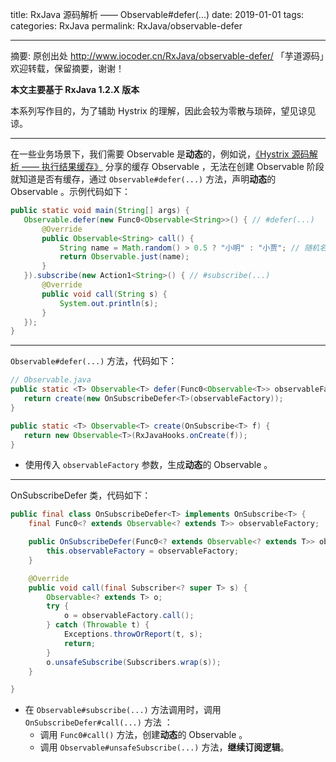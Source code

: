 title: RxJava 源码解析 —— Observable#defer(...)
date: 2019-01-01
tags:
categories: RxJava
permalink: RxJava/observable-defer

-------

摘要: 原创出处 http://www.iocoder.cn/RxJava/observable-defer/ 「芋道源码」欢迎转载，保留摘要，谢谢！

**本文主要基于 RxJava 1.2.X 版本**  

本系列写作目的，为了辅助 Hystrix 的理解，因此会较为零散与琐碎，望见谅见谅。

-------

在一些业务场景下，我们需要 Observable 是**动态**的，例如说，[《Hystrix 源码解析 —— 执行结果缓存》](http://www.iocoder.cn/Hystrix/command-execute-result-cache/?self) 分享的缓存 Observable ，无法在创建 Observable 阶段就知道是否有缓存，通过 `Observable#defer(...)` 方法，声明**动态**的 Observable 。示例代码如下：

```Java
public static void main(String[] args) {
   Observable.defer(new Func0<Observable<String>>() { // #defer(...)
       @Override
       public Observable<String> call() {
           String name = Math.random() > 0.5 ? "小明" : "小贾"; // 随机名字
           return Observable.just(name);
       }
   }).subscribe(new Action1<String>() { // #subscribe(...)
       @Override
       public void call(String s) {
           System.out.println(s);
       }
   });
}
```

-------

`Observable#defer(...)` 方法，代码如下：

```Java
// Observable.java
public static <T> Observable<T> defer(Func0<Observable<T>> observableFactory) {
   return create(new OnSubscribeDefer<T>(observableFactory));
}

public static <T> Observable<T> create(OnSubscribe<T> f) {
   return new Observable<T>(RxJavaHooks.onCreate(f));
}
```

* 使用传入 `observableFactory` 参数，生成**动态**的 Observable 。  

-------

OnSubscribeDefer 类，代码如下：

```Java
public final class OnSubscribeDefer<T> implements OnSubscribe<T> {
    final Func0<? extends Observable<? extends T>> observableFactory;

    public OnSubscribeDefer(Func0<? extends Observable<? extends T>> observableFactory) {
        this.observableFactory = observableFactory;
    }

    @Override
    public void call(final Subscriber<? super T> s) {
        Observable<? extends T> o;
        try {
            o = observableFactory.call();
        } catch (Throwable t) {
            Exceptions.throwOrReport(t, s);
            return;
        }
        o.unsafeSubscribe(Subscribers.wrap(s));
    }

}
```

* 在 `Observable#subscribe(...)` 方法调用时，调用 `OnSubscribeDefer#call(...)` 方法 ：
    * 调用 `Func0#call()` 方法，创建**动态**的 Observable 。
    * 调用 `Observable#unsafeSubscribe(...)` 方法，**继续订阅逻辑**。

